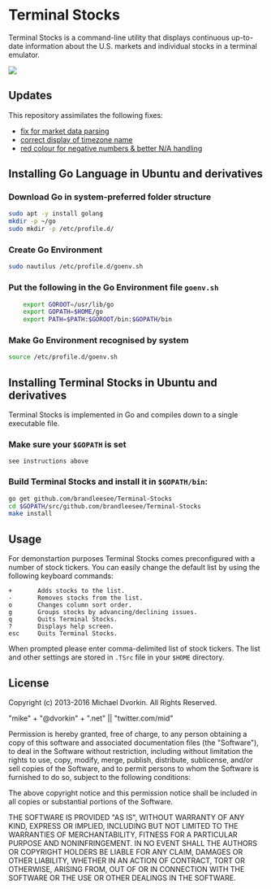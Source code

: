 # Terminal Stocks

Terminal Stocks is a command-line utility that displays continuous up-to-date information about the U.S. markets and individual stocks in a terminal emulator. 

![](http://i.imgur.com/SkyRCpW.png)

## Updates

This repository assimilates the following fixes:

* [fix for market data parsing](https://github.com/mop-tracker/mop/pull/24/commits/641b65aa60f6a3090186fb3a87fc6c9b04e786fe)
* [correct display of timezone name](https://github.com/cuihantao/mop/commit/7037a19e20d87d2d02037fcfc4e22b4b686d75de)
* [red colour for negative numbers & better N/A handling](https://github.com/dalbert/mop/commit/ee4f79f97f2261a0fa4eb22f103c2c9ec645d38c)

## Installing Go Language in Ubuntu and derivatives

### Download Go in system-preferred folder structure

```bash
sudo apt -y install golang
mkdir -p ~/go
sudo mkdir -p /etc/profile.d/
```

### Create Go Environment

```bash
sudo nautilus /etc/profile.d/goenv.sh
```

### Put the following in the Go Environment file `` goenv.sh ``

```bash
    export GOROOT=/usr/lib/go
    export GOPATH=$HOME/go
    export PATH=$PATH:$GOROOT/bin:$GOPATH/bin
```

### Make Go Environment recognised by system
    
```bash
source /etc/profile.d/goenv.sh
```

## Installing Terminal Stocks in Ubuntu and derivatives

Terminal Stocks is implemented in Go and compiles down to a single executable file.

### Make sure your `` $GOPATH `` is set

```
see instructions above
```

### Build Terminal Stocks and install it in `` $GOPATH/bin ``:

```bash
go get github.com/brandleesee/Terminal-Stocks
cd $GOPATH/src/github.com/brandleesee/Terminal-Stocks
make install
```

## Usage

For demonstartion purposes Terminal Stocks comes preconfigured with a number of stock tickers. You can easily change the default list by using the following keyboard commands:

    +       Adds stocks to the list.
    -       Removes stocks from the list.
    o       Changes column sort order.
    g       Groups stocks by advancing/declining issues.
    q       Quits Terminal Stocks.
    ?       Displays help screen.
    esc     Quits Terminal Stocks.

When prompted please enter comma-delimited list of stock tickers. The list and other settings are stored in `` .TSrc `` file in your `` $HOME `` directory.

## License

Copyright (c) 2013-2016 Michael Dvorkin. All Rights Reserved.

"mike" + "@dvorkin" + ".net" || "twitter.com/mid"

Permission is hereby granted, free of charge, to any person obtaining a copy of this software and associated documentation files (the
"Software"), to deal in the Software without restriction, including without limitation the rights to use, copy, modify, merge, publish, distribute, sublicense, and/or sell copies of the Software, and to permit persons to whom the Software is furnished to do so, subject to the following conditions:

The above copyright notice and this permission notice shall be included in all copies or substantial portions of the Software.

THE SOFTWARE IS PROVIDED "AS IS", WITHOUT WARRANTY OF ANY KIND, EXPRESS OR IMPLIED, INCLUDING BUT NOT LIMITED TO THE WARRANTIES OF MERCHANTABILITY, FITNESS FOR A PARTICULAR PURPOSE AND NONINFRINGEMENT. IN NO EVENT SHALL THE AUTHORS OR COPYRIGHT HOLDERS BE LIABLE FOR ANY CLAIM, DAMAGES OR OTHER LIABILITY, WHETHER IN AN ACTION OF CONTRACT, TORT OR OTHERWISE, ARISING FROM, OUT OF OR IN CONNECTION WITH THE SOFTWARE OR THE USE OR OTHER DEALINGS IN THE SOFTWARE.
